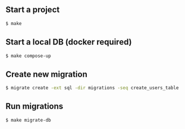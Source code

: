 ## Start a project

```bash
$ make
```

## Start a local DB (docker required)

```bash
$ make compose-up
```

## Create new migration

```bash
$ migrate create -ext sql -dir migrations -seq create_users_table
```

## Run migrations

```bash
$ make migrate-db
```